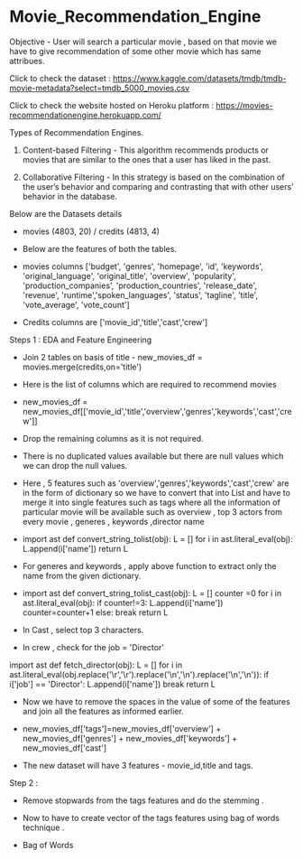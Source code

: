 # Movie_Recommendation_Engine

Objective - User will search a particular movie , based on that movie we have to give recommendation of 
some other movie which has same attribues.

Click to check the dataset : https://www.kaggle.com/datasets/tmdb/tmdb-movie-metadata?select=tmdb_5000_movies.csv

Click to check the website hosted on Heroku platform : https://movies-recommendationengine.herokuapp.com/


Types of Recommendation Engines.

1. Content-based Filtering  -  This algorithm recommends products or movies that are similar to the ones that a user has liked in the past. 


2. Collaborative Filtering - In this strategy is based on the combination of the user’s behavior and comparing and contrasting that with other users’ behavior in the database. 



Below are the Datasets details 

- movies (4803, 20)  / credits (4813, 4)

- Below are the features of both the tables.

- movies columns ['budget', 'genres', 'homepage', 'id', 'keywords', 'original_language', 'original_title', 'overview', 'popularity', 'production_companies',
       'production_countries', 'release_date', 'revenue', 'runtime','spoken_languages', 'status', 'tagline', 'title', 'vote_average', 'vote_count']


- Credits columns are ['movie_id','title','cast','crew']


Steps 1 : EDA and Feature Engineering 

- Join 2 tables on basis of title - new_movies_df = movies.merge(credits,on='title')

- Here is the list of columns which are required to recommend movies 

- new_movies_df = new_movies_df[['movie_id','title','overview','genres','keywords','cast','crew']]

- Drop the remaining columns as it is not required.

- There is no duplicated values available but there are null values which we can drop the null values.

- Here , 5 features such as 'overview','genres','keywords','cast','crew' are in the form of dictionary so we have to convert that into List and have to merge it into single features such as tags where all the information of particular movie will be available such as overview , top 3 actors from every movie , generes , keywords ,director name


- import ast
def convert_string_tolist(obj):
    L = []
    for i in ast.literal_eval(obj):
        L.append(i['name'])
    return L    
    
    
- For generes and keywords , apply above function to extract only the name from the given dictionary.


- import ast
def convert_string_tolist_cast(obj):
    L = []
    counter =0
    for i in ast.literal_eval(obj):
        if counter!=3:
            L.append(i['name'])
            counter=counter+1
        else:
            break
    return L    


- In Cast , select top 3 characters.


- In crew , check for the job = 'Director' 

import ast
def fetch_director(obj):
    L = []
    for i in ast.literal_eval(obj.replace('\r','\\r').replace('\n','\\n').replace('\n','\\n')):
        if i['job'] == 'Director':
            L.append(i['name'])
            break
        return L 


- Now we have to remove the spaces in the value of some of the features and join all the features as informed earlier.

- new_movies_df['tags']=new_movies_df['overview'] + new_movies_df['genres'] + new_movies_df['keywords'] + new_movies_df['cast']

- The new dataset will have 3 features - movie_id,title and tags.


Step 2 : 

- Remove stopwards from the tags features and do the stemming .

- Now to have to create vector of the tags features using bag of words technique .

- Bag of Words



























